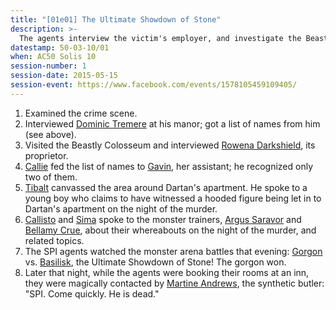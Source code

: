 ```yaml
---
title: "[01e01] The Ultimate Showdown of Stone"
description: >-
  The agents interview the victim's employer, and investigate the Beastly Colosseum.
datestamp: 50-03-10/01
when: AC50 Solis 10
session-number: 1
session-date: 2015-05-15
session-event: https://www.facebook.com/events/1578105459109405/
---
```


1. Examined the crime scene.
2. Interviewed [Dominic Tremere](../dossiers/dominic-tremere) at his manor; got a list of names from him (see above).
3. Visited the Beastly Colosseum and interviewed [Rowena Darkshield](../dossiers/rowena-darkshield), its proprietor.
4. [Callie](../dossiers/callie) fed the list of names to [Gavin](../dossiers/gavin-pepperpotts), her assistant; he recognized only two of them.
5. [Tibalt](../dossiers/tybalt) canvassed the area around Dartan's apartment. He spoke to a young boy who claims to have witnessed a hooded figure being let in to Dartan's apartment on the night of the murder.
6. [Callisto](../dossiers/cal) and [Sima](../dossiers/sima) spoke to the monster trainers, [Argus Saravor](../dossiers/argus-saravor) and [Bellamy Crue](../dossiers/bellamy-crue), about their whereabouts on the night of the murder, and related topics.
7. The SPI agents watched the monster arena battles that evening: [Gorgon](../creatures/beasts#gorgons) vs. [Basilisk](../creatures/beasts#basilisks), the Ultimate Showdown of Stone! The gorgon won.
8. Later that night, while the agents were booking their rooms at an inn, they were magically contacted by [Martine Andrews](../relics/warforged), the synthetic butler: "SPI. Come quickly. He is dead."
